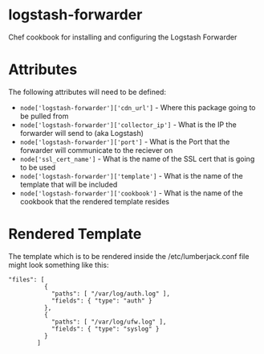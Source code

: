 # logstash-forwarder

Chef cookbook for installing and configuring the Logstash Forwarder

# Attributes

The following attributes will need to be defined:
* ``` node['logstash-forwarder']['cdn_url'] ``` - Where this package going to be pulled from
* ``` node['logstash-forwarder']['collector_ip'] ``` - What is the IP the forwarder will send to (aka Logstash)
* ``` node['logstash-forwarder']['port'] ``` - What is the Port that the forwarder will communicate to the reciever on
* ``` node['ssl_cert_name'] ``` - What is the name of the SSL cert that is going to be used
* ``` node['logstash-forwarder']['template'] ``` - What is the name of the template that will be included
* ``` node['logstash-forwarder']['cookbook'] ``` - What is the name of the cookbook that the rendered template resides

# Rendered Template

The template which is to be rendered inside the /etc/lumberjack.conf file might look something like this:

```
"files": [
          {
            "paths": [ "/var/log/auth.log" ],
            "fields": { "type": "auth" }
          },
          {
            "paths": [ "/var/log/ufw.log" ],
            "fields": { "type": "syslog" }
          }
        ]
```
